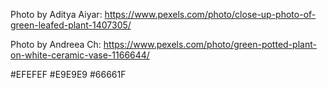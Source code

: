 Photo by Aditya Aiyar: https://www.pexels.com/photo/close-up-photo-of-green-leafed-plant-1407305/

Photo by Andreea Ch: https://www.pexels.com/photo/green-potted-plant-on-white-ceramic-vase-1166644/

#EFEFEF
#E9E9E9
#66661F